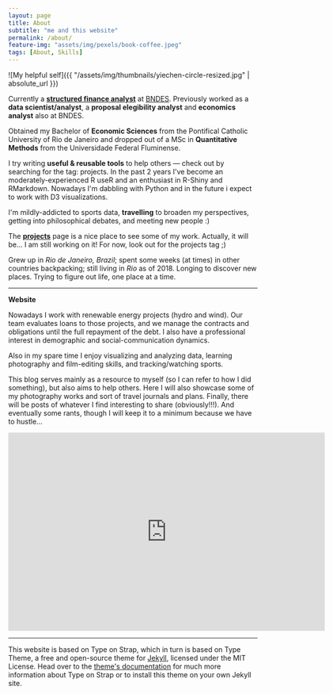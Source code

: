 ```yaml
---
layout: page
title: About
subtitle: "me and this website" 
permalink: /about/
feature-img: "assets/img/pexels/book-coffee.jpeg"
tags: [About, Skills]
---
```


![My helpful self]({{ "/assets/img/thumbnails/yiechen-circle-resized.jpg" | absolute_url }})

<div id="aboutme-section">

<p class="about-text">
<span class="fa fa-briefcase about-icon"></span>
Currently a <a href="https://en.wikipedia.org/wiki/Project_finance"><strong>structured finance analyst</strong></a> at <a href="https://www.bndes.gov.br/SiteBNDES/bndes/bndes_en" target="_blank">BNDES</a>. Previously worked as a <strong>data scientist/analyst</strong>, a <strong>proposal elegibility analyst</strong> and <strong>economics analyst</strong> also at BNDES.
</p>

<p class="about-text">
<span class="fa fa-graduation-cap about-icon"></span>
Obtained my Bachelor of <strong>Economic Sciences</strong> from the Pontifical Catholic University of Rio de Janeiro and dropped out of a MSc in <strong>Quantitative Methods</strong> from the Universidade Federal Fluminense.
</p>

<p class="about-text">
<span class="fa fa-code about-icon"></span>
I try writing <strong>useful & reusable tools</strong> to help others &mdash; check out by searching for the tag: projects</a>. In the past 2 years I've become an moderately-experienced R useR and an enthusiast in R-Shiny and RMarkdown. Nowadays I'm dabbling with Python and in the future i expect to work with D3 visualizations.
</p>

<p class="about-text">
<span class="fa fa-heart about-icon"></span>
I'm mildly-addicted to sports data, <strong>travelling</strong> to broaden my perspectives, getting into philosophical debates, and meeting new people :) 
</p>

<p class="about-text">
<span class="fa fa-file-text-o about-icon"></span>
The <strong><a href="/projects">projects</a></strong> page is a nice place to see some of my work. Actually, it will be... I am still working on it! For now, look out for the projects tag ;)
</p>

<p class="about-text">
<span class="fa fa-globe about-icon"></span>
Grew up in <i>Rio de Janeiro, Brazil</i>; spent some weeks (at times) in other countries backpacking; still living in <i>Rio</i> as of 2018. Longing to discover new places. Trying to figure out life, one place at a time.
</p>

<hr>
<strong>Website</strong>
<br>

<p class="about-text">
Nowadays I work with renewable energy projects (hydro and wind). Our team evaluates loans to those projects, and we manage the  contracts and obligations until the full repayment of the debt. I also have a professional interest in demographic and social-communication dynamics.
</p>

<p class="about-text">
Also in my spare time I enjoy visualizing and analyzing data, learning photography and film-editing skills, and tracking/watching sports.
</p>

<p class="about-text">
This blog serves mainly as a resource to myself (so I can refer to how I did something), but also aims to help others. Here I will also showcase some of my photography works and sort of travel journals and plans. Finally, there will be posts of whatever I find interesting to share (obviously!!!). And eventually some rants, though I will keep it to a minimum because we have to hustle...
</p>

<iframe width="640" height="400" src="https://www.youtube.com/embed/L9VBpbnXhWk" frameborder="0" allow="autoplay; encrypted-media" allowfullscreen></iframe>

<br>
<hr>

<p class="about-text">
This website is based on Type on Strap, which in turn is based on Type Theme, a free and open-source theme for <a href="http://jekyllrb.com/">Jekyll</a>, licensed under the MIT License. Head over to the <a href="https://github.io/sylhare/Type-on-Strap">theme's documentation</a> for much more information about Type on Strap or to install this theme on your own Jekyll site.
</p>
